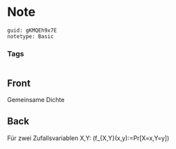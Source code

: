 # Note
```
guid: gKMQEh9x7E
notetype: Basic
```

### Tags
```
```

## Front
Gemeinsame Dichte

## Back
Für zwei Zufallsvariablen X,Y:
\(f_{X,Y}(x,y):=Pr[X=x,Y=y]\)
